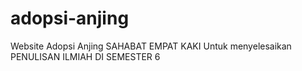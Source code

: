# adopsi-anjing
Website Adopsi Anjing
SAHABAT EMPAT KAKI
Untuk menyelesaikan PENULISAN ILMIAH DI SEMESTER 6
